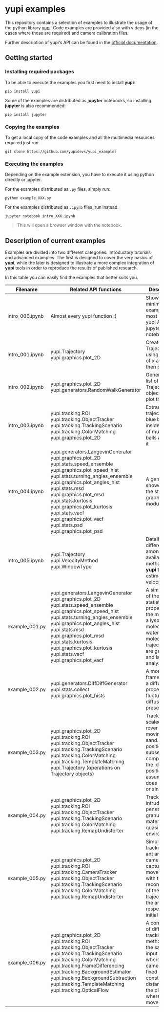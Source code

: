 # **yupi** examples

This repository contains a selection of examples to illustrate the usage of the python library [yupi](https://github.com/yupidevs/yupi).  Code examples are provided also with videos (in the cases where those are required) and camera calibration files.

Further description of yupi's API can be found in the [official documentation](https://yupi.readthedocs.io/en/latest/).

## Getting started


### Installing required packages

To be able to execute the examples you first need to install **yupi**:

```shell
pip install yupi
```

Some of the examples are distributed as **jupyter** notebooks, so installing **jupyter** is also recommended:

```shell
pip install jupyter
```

### Copying the examples

To get a local copy of the code examples and all the multimedia resources required just run:

```shell
git clone https://github.com/yupidevs/yupi_examples
```

### Executing the examples

Depending on the example extension, you have to execute it using python directly or jupyter.

For the examples distributed as `.py` files, simply run:

```shell
python example_XXX.py
```

For the examples distributed as `.ipynb` files, run instead:

```shell
jupyter notebook intro_XXX.ipynb
```

> This will open a browser window with the notebook.

## Description of current examples

Examples are divided into two different categories: introductory tutorials and advanced examples. The first is designed to cover the very basics of **yupi**, while the later is designed to illustrate a more complex integration of **yupi** tools in order to reproduce the results of published research.

In this table you can easily find the examples that better suits you.

| Filename        | Related API functions                                                   | Description                                                         |
| --------------- | ----------------------------------------------------------------------- | ------------------------------------------------------------------- |
| intro_000.ipynb    | Almost every yupi function :)                                    | Showcases minimal examples of most of the yupi APIs in a jupyter notebook   |
| intro_001.ipynb    | yupi.Trajectory <br> yupi.graphics.plot_2D                              | Creates a Trajectory using arrays of x and y, then plot it          |
| intro_002.ipynb    | yupi.graphics.plot_2D <br> yupi.generators.RandomWalkGenerator          | Generates a list of Trajectory objects and plot them all            |
| intro_003.ipynb    | yupi.tracking.ROI<br> yupi.tracking.ObjectTracker<br> yupi.tracking.TrackingScenario<br> yupi.tracking.ColorMatching <br> yupi.graphics.plot_2D | Extracts the trajectory of a blue ball inside a video of multiple balls and plots it |
| intro_004.ipynb  |  yupi.generators.LangevinGenerator <br> yupi.graphics.plot_2D <br> yupi.stats.speed_ensemble <br> yupi.graphics.plot_speed_hist <br> yupi.stats.turning_angles_ensemble <br> yupi.graphics.plot_angles_hist <br> yupi.stats.msd  <br> yupi.graphics.plot_msd  <br> yupi.stats.kurtosis <br> yupi.graphics.plot_kurtosis <br> yupi.stats.vacf <br> yupi.graphics.plot_vacf <br> yupi.stats.psd <br> yupi.graphics.plot_psd  |  A general showcase of the stats and graphics modules.   |
| intro_005.ipynb    | yupi.Trajectory  <br> yupi.VelocityMethod  <br> yupi.WindowType    | Details the differences among the available methods in **yupi** to estimate velocity  |
| example_001.py  |  yupi.generators.LangevinGenerator <br> yupi.graphics.plot_2D <br> yupi.stats.speed_ensemble <br> yupi.graphics.plot_speed_hist <br> yupi.stats.turning_angles_ensemble <br> yupi.graphics.plot_angles_hist <br> yupi.stats.msd  <br> yupi.graphics.plot_msd  <br> yupi.stats.kurtosis <br> yupi.graphics.plot_kurtosis <br> yupi.stats.vacf <br> yupi.graphics.plot_vacf |  A simulation of the statistical properties for the motion of a lysozyme molecule in water. Several molecule trajectories are generated and later analyzed.   |
| example_002.py  |  yupi.generators.DiffDiffGenerator <br> yupi.stats.collect <br> yupi.graphics.plot_hists |  A model framework of a diffusion process with fluctuating diffusivity is presented.  |
| example_003.py  |  yupi.graphics.plot_2D <br> yupi.tracking.ROI <br> yupi.tracking.ObjectTracker <br> yupi.tracking.TrackingScenario <br> yupi.tracking.ColorMatching  <br> yupi.tracking.TemplateMatching <br> yupi.Trajectory (operations on Trajectory objects) |  Tracking a scaled-size rover wheel moving over sand. The position is subsequently compared to the ideal position assuming it does not slip or sink.  |
| example_004.py  |  yupi.graphics.plot_2D <br> yupi.tracking.ROI <br> yupi.tracking.ObjectTracker <br> yupi.tracking.TrackingScenario <br> yupi.tracking.ColorMatching  <br> yupi.tracking.RemapUndistorter  |  Tracking an intruder while penetrating a granular material in a quasi 2D enviroment.  |
| example_005.py  |  yupi.graphics.plot_2D <br> yupi.tracking.ROI <br> yupi.tracking.CameraTracker <br> yupi.tracking.ObjectTracker <br> yupi.tracking.TrackingScenario <br> yupi.tracking.ColorMatching  <br> yupi.tracking.RemapUndistorter  |  Simultaneous tracking of an ant and the camera capturing its movement with the reconstruction of the trajectory of the ant respect its initial position.  |
| example_006.py  |  yupi.graphics.plot_2D <br> yupi.tracking.ROI <br> yupi.tracking.ObjectTracker <br> yupi.tracking.TrackingScenario <br> yupi.tracking.ColorMatching <br> yupi.tracking.FrameDifferencing <br> yupi.tracking.BackgroundEstimator  <br> yupi.tracking.BackgroundSubtraction  <br> yupi.tracking.TemplateMatching <br> yupi.tracking.OpticalFlow  |  A comparison of different tracking methods over the same input video where the camera is fixed at a constant distance from the plane where an ant moves.  |
